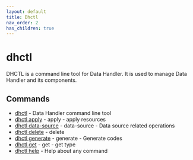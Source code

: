 ```yaml
---
layout: default
title: Dhctl
nav_order: 2
has_children: true
---
```


# dhctl

DHCTL is a command line tool for Data Handler. It is used to manage Data Handler and its components.

## Commands
 - [dhctl](dhctl.md) - Data Handler command line tool
 - [dhctl apply](dhctl_apply.md) - apply - apply resources
 - [dhctl data-source](dhctl_data-source.md) - data-source - Data source related operations
 - [dhctl delete](dhctl_delete.md) - delete
 - [dhctl generate](dhctl_generate.md) - generate - Generate codes
 - [dhctl get](dhctl_get.md) - get - get type
 - [dhctl help](dhctl_help.md) - Help about any command
